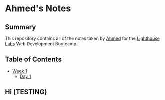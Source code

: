 
# Ahmed's Notes
## Summary

This repository contains all of the notes taken by [Ahmed](https://github.com/xazzer81) for the [Lighthouse Labs](https://www.lighthouselabs.ca/) Web Development Bootcamp.

## Table of Contents
* [Week 1](/Week_1)
  * [Day 1](/Week_1/Day_1)

## Hi (TESTING)